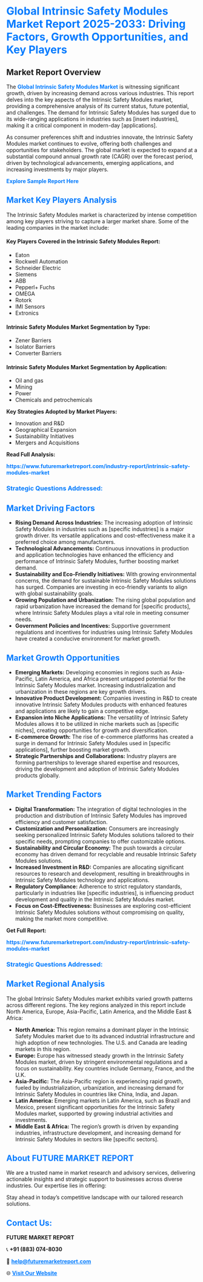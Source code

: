 <h1 style="color: #007BFF;">Global Intrinsic Safety Modules Market Report 2025-2033: Driving Factors, Growth Opportunities, and Key Players</h1>

<section id="overview">
<h2>Market Report Overview</h2>
<p>The <a href="https://www.futuremarketreport.com/industry-report/intrinsic-safety-modules-market" style="color: #007BFF; text-decoration: none;"><strong>Global Intrinsic Safety Modules Market</strong></a> is witnessing significant growth, driven by increasing demand across various industries. This report delves into the key aspects of the Intrinsic Safety Modules market, providing a comprehensive analysis of its current status, future potential, and challenges. The demand for Intrinsic Safety Modules has surged due to its wide-ranging applications in industries such as [insert industries], making it a critical component in modern-day [applications].</p>
<p>As consumer preferences shift and industries innovate, the Intrinsic Safety Modules market continues to evolve, offering both challenges and opportunities for stakeholders. The global market is expected to expand at a substantial compound annual growth rate (CAGR) over the forecast period, driven by technological advancements, emerging applications, and increasing investments by major players.</p>
</section>

<section id="overview">
<p><a href="https://www.futuremarketreport.com/request-sample/reportId=63438" style="color: #007BFF; text-decoration: none;"><strong>Explore Sample Report Here</strong></a></p>
</section>

<section id="key-players">
<h2 style="color: #007BFF;">Market Key Players Analysis</h2>
<p>The Intrinsic Safety Modules market is characterized by intense competition among key players striving to capture a larger market share. Some of the leading companies in the market include:</p>
<h4>Key Players Covered in the Intrinsic Safety Modules Report:</h4>
<ul><li>Eaton</li><li>Rockwell Automation</li><li>Schneider Electric</li><li>Siemens</li><li>ABB</li><li>Pepperl+ Fuchs</li><li>OMEGA</li><li>Rotork</li><li>IMI Sensors</li><li>Extronics</li></ul>
<h4>Intrinsic Safety Modules Market Segmentation by Type:</h4>
<ul><li>Zener Barriers</li><li>Isolator Barriers</li><li>Converter Barriers</li></ul>

<h4>Intrinsic Safety Modules Market Segmentation by Application:</h4>
<ul><li>Oil and gas</li><li>Mining</li><li>Power</li><li>Chemicals and petrochemicals</li></ul>
<p><strong>Key Strategies Adopted by Market Players:</strong></p>
<ul>
<li>Innovation and R&D</li>
<li>Geographical Expansion</li>
<li>Sustainability Initiatives</li>
<li>Mergers and Acquisitions</li>
</ul>
</section>

<section>
<p><strong>Read Full Analysis: </strong></p><a href="https://www.futuremarketreport.com/industry-report/intrinsic-safety-modules-market" style="color: #007BFF; text-decoration: none;"><strong>https://www.futuremarketreport.com/industry-report/intrinsic-safety-modules-market</strong></a>
<h3 style="color: #007BFF;">Strategic Questions Addressed:</h3>
</section>

<section id="driving-factors">
<h2 style="color: #007BFF;">Market Driving Factors</h2>
<ul>
<li><strong>Rising Demand Across Industries:</strong> The increasing adoption of Intrinsic Safety Modules in industries such as [specific industries] is a major growth driver. Its versatile applications and cost-effectiveness make it a preferred choice among manufacturers.</li>
<li><strong>Technological Advancements:</strong> Continuous innovations in production and application technologies have enhanced the efficiency and performance of Intrinsic Safety Modules, further boosting market demand.</li>
<li><strong>Sustainability and Eco-Friendly Initiatives:</strong> With growing environmental concerns, the demand for sustainable Intrinsic Safety Modules solutions has surged. Companies are investing in eco-friendly variants to align with global sustainability goals.</li>
<li><strong>Growing Population and Urbanization:</strong> The rising global population and rapid urbanization have increased the demand for [specific products], where Intrinsic Safety Modules plays a vital role in meeting consumer needs.</li>
<li><strong>Government Policies and Incentives:</strong> Supportive government regulations and incentives for industries using Intrinsic Safety Modules have created a conducive environment for market growth.</li>
</ul>
</section>

<section id="growth-opportunities">
<h2 style="color: #007BFF;">Market Growth Opportunities</h2>
<ul>
<li><strong>Emerging Markets:</strong> Developing economies in regions such as Asia-Pacific, Latin America, and Africa present untapped potential for the Intrinsic Safety Modules market. Increasing industrialization and urbanization in these regions are key growth drivers.</li>
<li><strong>Innovative Product Development:</strong> Companies investing in R&D to create innovative Intrinsic Safety Modules products with enhanced features and applications are likely to gain a competitive edge.</li>
<li><strong>Expansion into Niche Applications:</strong> The versatility of Intrinsic Safety Modules allows it to be utilized in niche markets such as [specific niches], creating opportunities for growth and diversification.</li>
<li><strong>E-commerce Growth:</strong> The rise of e-commerce platforms has created a surge in demand for Intrinsic Safety Modules used in [specific applications], further boosting market growth.</li>
<li><strong>Strategic Partnerships and Collaborations:</strong> Industry players are forming partnerships to leverage shared expertise and resources, driving the development and adoption of Intrinsic Safety Modules products globally.</li>
</ul>
</section>

<section id="trending-factors">
<h2 style="color: #007BFF;">Market Trending Factors</h2>
<ul>
<li><strong>Digital Transformation:</strong> The integration of digital technologies in the production and distribution of Intrinsic Safety Modules has improved efficiency and customer satisfaction.</li>
<li><strong>Customization and Personalization:</strong> Consumers are increasingly seeking personalized Intrinsic Safety Modules solutions tailored to their specific needs, prompting companies to offer customizable options.</li>
<li><strong>Sustainability and Circular Economy:</strong> The push towards a circular economy has driven demand for recyclable and reusable Intrinsic Safety Modules solutions.</li>
<li><strong>Increased Investment in R&D:</strong> Companies are allocating significant resources to research and development, resulting in breakthroughs in Intrinsic Safety Modules technology and applications.</li>
<li><strong>Regulatory Compliance:</strong> Adherence to strict regulatory standards, particularly in industries like [specific industries], is influencing product development and quality in the Intrinsic Safety Modules market.</li>
<li><strong>Focus on Cost-Effectiveness:</strong> Businesses are exploring cost-efficient Intrinsic Safety Modules solutions without compromising on quality, making the market more competitive.</li>
</ul>
</section>

<section>
<p><strong>Get Full Report: </strong></p><a href="https://www.futuremarketreport.com/industry-report/intrinsic-safety-modules-market" style="color: #007BFF; text-decoration: none;"><strong>https://www.futuremarketreport.com/industry-report/intrinsic-safety-modules-market</strong></a>
<h3 style="color: #007BFF;">Strategic Questions Addressed:</h3>
</section>


<section id="regional-analysis">
<h2 style="color: #007BFF;">Market Regional Analysis</h2>
<p>The global Intrinsic Safety Modules market exhibits varied growth patterns across different regions. The key regions analyzed in this report include North America, Europe, Asia-Pacific, Latin America, and the Middle East & Africa:</p>
<ul>
<li><strong>North America:</strong> This region remains a dominant player in the Intrinsic Safety Modules market due to its advanced industrial infrastructure and high adoption of new technologies. The U.S. and Canada are leading markets in this region.</li>
<li><strong>Europe:</strong> Europe has witnessed steady growth in the Intrinsic Safety Modules market, driven by stringent environmental regulations and a focus on sustainability. Key countries include Germany, France, and the U.K.</li>
<li><strong>Asia-Pacific:</strong> The Asia-Pacific region is experiencing rapid growth, fueled by industrialization, urbanization, and increasing demand for Intrinsic Safety Modules in countries like China, India, and Japan.</li>
<li><strong>Latin America:</strong> Emerging markets in Latin America, such as Brazil and Mexico, present significant opportunities for the Intrinsic Safety Modules market, supported by growing industrial activities and investments.</li>
<li><strong>Middle East & Africa:</strong> The region’s growth is driven by expanding industries, infrastructure development, and increasing demand for Intrinsic Safety Modules in sectors like [specific sectors].</li>
</ul>
</section>

<footer>
<h2 style="color: #007BFF;">About FUTURE MARKET REPORT</h2>
<p>We are a trusted name in market research and advisory services, delivering actionable insights and strategic support to businesses across diverse industries. Our expertise lies in offering:</p>

<p>Stay ahead in today’s competitive landscape with our tailored research solutions.</p>

<h2 style="color: #007BFF;">Contact Us:</h2>
<p><strong>FUTURE MARKET REPORT</strong></p>
<p>📞 <strong>+91 (883) 074-8030</strong></p>
<p>📧 <strong><a href="mailto:help@futuremarketreport.com" style="color: #007BFF;">help@futuremarketreport.com</a></strong></p>
<p>🌐 <strong><a href="https://www.futuremarketreport.com/" style="color: #007BFF;">Visit Our Website</a></strong></p>
</footer>